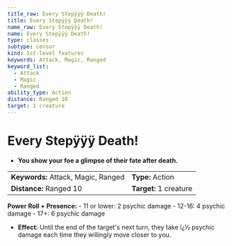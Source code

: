 ```yaml
---
title_raw: Every Stepÿÿÿ Death!
title: Every Stepÿÿÿ Death!
name_raw: Every Stepÿÿÿ Death!
name: Every Stepÿÿÿ Death!
type: classes
subtype: censor
kind: 1st-level features
keywords: Attack, Magic, Ranged
keyword_list:
  - Attack
  - Magic
  - Ranged
ability_type: Action
distance: Ranged 10
target: 1 creature
---
```


# Every Stepÿÿÿ Death!

- **You show your foe a glimpse of their fate after death.**

|                                     |                        |
| :---------------------------------- | :--------------------- |
| **Keywords:** Attack, Magic, Ranged | **Type:** Action       |
| **Distance:** Ranged 10             | **Target:** 1 creature |

**Power Roll + Presence:** - 11 or lower: 2 psychic damage - 12-16: 4 psychic damage - 17+: 6 psychic damage

- **Effect:** Until the end of the target's next turn, they take ï¿½ psychic damage each time they willingly move closer to you.
